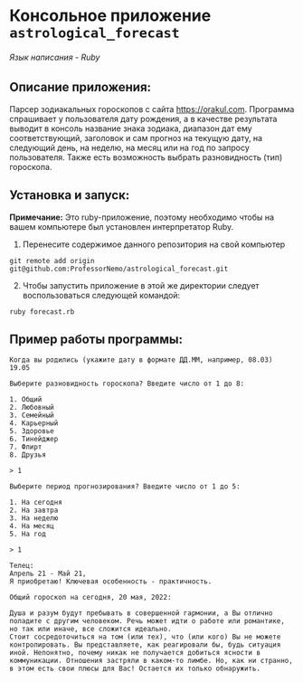 # Консольное приложение `astrological_forecast`
###### Язык написания - Ruby

## Описание приложения:
Парсер зодиакальных гороскопов с сайта https://orakul.com. Программа спрашивает у пользователя дату рождения, а в качестве результата
выводит в консоль название знака зодиака, диапазон дат ему соответствующий, заголовок и сам прогноз на текущую дату, на следующий день,
на неделю, на месяц или на год по запросу пользователя. Также есть возможность выбрать разновидность (тип) гороскопа.

## Установка и запуск:

**Примечание:** Это ruby-приложение, поэтому необходимо
чтобы на вашем компьютере был установлен интерпретатор Ruby.

1. Перенесите содержимое данного репозитория на свой компьютер
```
git remote add origin git@github.com:ProfessorNemo/astrological_forecast.git
```
2. Чтобы запустить приложение в этой же директории
следует воспользоваться следующей командой:
```
ruby forecast.rb
```

## Пример работы программы:
```
Когда вы родились (укажите дату в формате ДД.ММ, например, 08.03)
19.05

Выберите разновидность гороскопа? Введите число от 1 до 8:

1. Общий
2. Любовный
3. Семейный
4. Карьерный
5. Здоровье
6. Тинейджер
7. Флирт
8. Друзья

> 1

Выберите период прогнозирования? Введите число от 1 до 5:

1. На сегодня
2. На завтра
3. На неделю
4. На месяц
5. На год

> 1

Телец:
Апрель 21 - Май 21,
Я приобретаю! Ключевая особенность - практичность.

Общий гороскоп на сегодня, 20 мая, 2022:

Душа и разум будут пребывать в совершенной гармонии, а Вы отлично поладите с другим человеком. Речь может идти о работе или романтике, но так или иначе, все сложится идеально.
Стоит сосредоточиться на том (или тех), что (или кого) Вы не можете контролировать. Вы представляете, как реагировали бы, будь ситуация иной. Непонятно, почему никак не получается добиться ясности в коммуникации. Отношения застряли в каком-то лимбе. Но, как ни странно, в этом есть свои плюсы для Вас! Остается их только обнаружить.
```
